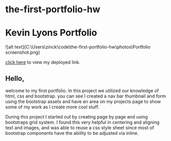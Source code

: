 # the-first-portfolio-hw

# Kevin Lyons Portfolio

![alt text](C:\Users\zinck\code\the-first-portfolio-hw\photos\Portfolio screenshot.png)

[ click here](https://lax-walrus.github.io/the-first-portfolio-hw/) to view my deployed link.

## Hello,

welcome to my first portfolio. In this project we utilized our knowledge of html, css and bootstrap. you can see I created a nav bar thumbnail and form using the bootstrap assets and have an area on my projects page to show some of my work as I create more cool stuff.

During this project I started out by creating page by page and using bootstraps grid system. I found this very helpful in centering and aligning text and images, and was able to reuse a css style sheet since most of bootstrap components have the ability to be adjusted via inline.
